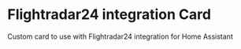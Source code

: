 # Flightradar24 integration Card
Custom card to use with Flightradar24 integration for Home Assistant

